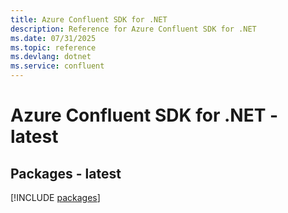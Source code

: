 ```yaml
---
title: Azure Confluent SDK for .NET
description: Reference for Azure Confluent SDK for .NET
ms.date: 07/31/2025
ms.topic: reference
ms.devlang: dotnet
ms.service: confluent
---
```

# Azure Confluent SDK for .NET - latest
## Packages - latest
[!INCLUDE [packages](confluent-index.md)]